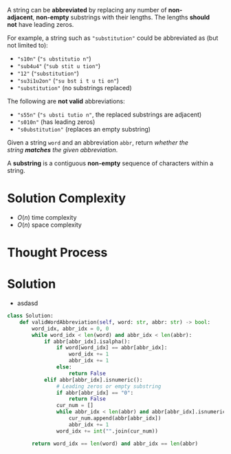 A string can be **abbreviated** by replacing any number of **non-adjacent**, **non-empty** substrings with their lengths. The lengths **should not** have leading zeros.

For example, a string such as `"substitution"` could be abbreviated as (but not limited to):

- `"s10n"` (`"s ubstitutio n"`)
- `"sub4u4"` (`"sub stit u tion"`)
- `"12"` (`"substitution"`)
- `"su3i1u2on"` (`"su bst i t u ti on"`)
- `"substitution"` (no substrings replaced)

The following are **not valid** abbreviations:

- `"s55n"` (`"s ubsti tutio n"`, the replaced substrings are adjacent)
- `"s010n"` (has leading zeros)
- `"s0ubstitution"` (replaces an empty substring)

Given a string `word` and an abbreviation `abbr`, return _whether the string **matches** the given abbreviation_.

A **substring** is a contiguous **non-empty** sequence of characters within a string.
# Solution Complexity
- $O(n)$ time complexity
- $O(n)$ space complexity
# Thought Process
# Solution
- asdasd
```Python
class Solution:
	def validWordAbbreviation(self, word: str, abbr: str) -> bool:
		word_idx, abbr_idx = 0, 0
		while word_idx < len(word) and abbr_idx < len(abbr):
			if abbr[abbr_idx].isalpha():
				if word[word_idx] == abbr[abbr_idx]:
					word_idx += 1
					abbr_idx += 1
				else:
					return False
			elif abbr[abbr_idx].isnumeric():
				# Leading zeros or empty substring
				if abbr[abbr_idx] == "0":
					return False
				cur_num = []
				while abbr_idx < len(abbr) and abbr[abbr_idx].isnumeric():
					cur_num.append(abbr[abbr_idx])
					abbr_idx += 1
				word_idx += int("".join(cur_num))

		return word_idx == len(word) and abbr_idx == len(abbr)
```
